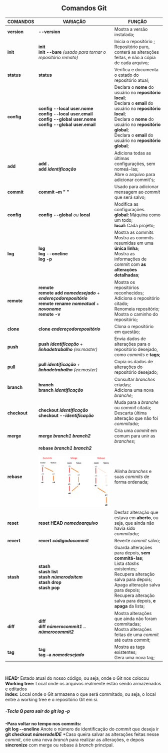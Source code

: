 ## <center>Comandos Git</center>

|COMANDOS | VARIAÇÃO | FUNÇÃO |
|---|---|---|
|**version** |**--version**|Mostra a versão instalada; |
|**init**|**init** <br> **init --bare** *(usado para tornar o repositório remoto)* |Inicia o repositório ; <br> Repositório puro, conterá as alterações feitas, e não a cópia de cada arquivo; |
|**status**|**status**|Verifica e documenta o estado do repositório atual;
|**config**|**config --local user.nome** <br> **config --local user.email** <br> **config --global user.nome** <br> **config --global user.email**|Declara o **nome** do usuário no **repositório local**; <br> Declara o **email** do usuário no **repositório local**; <br> Declara o **nome** do usuário no **repositório global**; <br> Declara o **email** do usuário no **repositório global**;|
|**add**|**add .** <br> **add *identificação***|Adiciona todas as últimas configurações, sem nomeá-las; <br> Abre o arquivo para adicionar commit's;|
|**commit**|**commit –m " "**|Usado para adicionar mensagem ao *commit* que será salvo;|
|**config**|**config --global** *ou* **local**|Modifica as configurações. <br> **global:** Máquina como um todo; <br> **local:** Cada projeto;|
|**log**|**log** <br> **log --oneline** <br> **log -p**|Mostra as commits <br> Mostra as commits resumidas em uma **única linha**; <br> Mostra as informações de commit com **as alterações detalhadas**;|
|**remote**|**remote** <br> **remote add *nomedesejado*** + ***endereçodorepositório*** <br> **remote rename *nomeatual*** + ***novonome*** <br> **remote -v**|Mostra os repositórios reconhecidos; <br> Adiciona o repositório citado; <br> Renomeia repositório; <br> Mostra o caminho do repositório; 
|**clone**|**clone *endereçodorepositório***|Clona o repositório em questão;|
|**push**|**push *identificação*** + ***linhadetrabalho*** *(ex:master)*|Envia dados de alterações para o repositório desejado, como *commits* e **tags**;|
|**pull**|**pull *identificação*** + ***linhadetrabalho*** *(ex:master)*|Copia os dados de alterações do repositório desejado;|
|**branch**|**branch** <br> **branch *identificação***|Consultar *branches* criadas; <br> Adiciona uma nova *branche*;|
|**checkout**|**checkout *identificação*** <br> **checkout --*identificação***|Muda para a *branche* ou *commit* citada; <br> Descarta última alteração que não foi *commitada*;|
|**merge**|**merge *branch1* *branch2***|Cria uma *commit* em comum para unir as *branches*;|
|**rebase**|**rebase *branch1* *branch2*** <br><br> ![Imagem demonstrando diferença entre merge e rebase](GetImage.png)|Alinha *branches* e suas *commits* de forma ordenada;|
|**reset**|**reset HEAD *nomedoarquivo***|Desfaz alteração que estava em **aberto**, ou seja, que ainda não havia sido *commitado*;|
|**revert**|**revert *códigodocommit***|Reverte *commit* salvo;|
|**stash**|**stash** <br> **stash list** <br> **stash *númerodoitem*** <br> **stash drop** <br> **stash pop**|Guarda alterações para depois, **sem commitá-las**; <br> Lista *stashs* existentes; <br> Recupera alteração salva para depois; <br> Apaga alteração salva para depois; <br> Recupera alteração salva para depois, **e apaga** da lista;|
|**diff**|**diff** <br> **diff *númerocommit1* .. *númerocommit2***|Mostra alterações que ainda não foram commitadas; <br> Mostra alterações feitas de uma *commit* até outra *commit*;
|**tag**|**tag** <br> **tag –a *nomedesejado***|Mostra as tags existentes; <br> Gera uma nova tag;| 
<br>

**HEAD:** Estado atual do nosso código, ou seja, onde o Git nos colocou  
**Working tree:** Local onde os arquivos realmente estão sendo armazenados e editados  
**index:** Local onde o Git armazena o que será commitado, ou seja, o local entre a working tree e o repositório Git em si.

##### -Tecla Q para sair do git log -p  

**-Para voltar no tempo nos commits:**  
**git log --oneline**
Anote o número de identificação do *commit* que deseja ir
**git checkout *númerodeIDE***
*Caso queira salvar as alterações feitas nesse *commit*, crie uma nova *branch* para realizar as alterações, e depois **sincronize** com merge ou rebase à *branch* principal.
